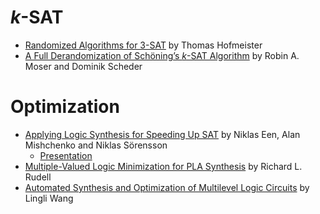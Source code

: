 # _k_-SAT

* [Randomized Algorithms for 3-SAT](http://www.uni-ulm.de/fileadmin/website_uni_ulm/iui.inst.190/Mitarbeiter/schoenig/randomized_algorithms_for_3-sat.pdf) by Thomas Hofmeister
* [A Full Derandomization of Schöning’s _k_-SAT Algorithm](http://arxiv.org/pdf/1008.4067.pdf) by Robin A. Moser and Dominik Scheder

# Optimization

* [Applying Logic Synthesis for Speeding Up SAT](http://minisat.se/downloads/synth_in_sat.pdf) by Niklas Een, Alan Mishchenko and Niklas Sörensson
  * [Presentation](http://minisat.se/downloads/SAT07-Een.pdf)
* [Multiple-Valued Logic Minimization for PLA Synthesis](http://www.eecs.berkeley.edu/Pubs/TechRpts/1986/ERL-86-65.pdf) by Richard L. Rudell
* [Automated Synthesis and Optimization of Multilevel Logic Circuits](http://researchrepository.napier.ac.uk/4342/1/Wang.pdf) by Lingli Wang
